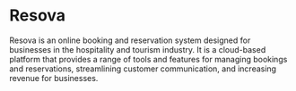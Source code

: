 # Resova

Resova is an online booking and reservation system designed for businesses in the hospitality and tourism industry. It is a cloud-based platform that provides a range of tools and features for managing bookings and reservations, streamlining customer communication, and increasing revenue for businesses.
